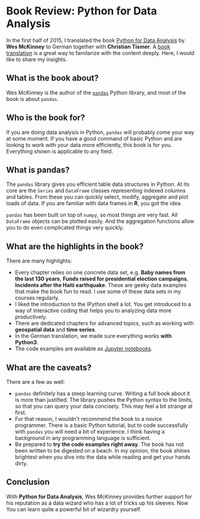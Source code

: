 
# Book Review: Python for Data Analysis

In the first half of 2015, I translated the book [Python for Data Analysis](http://shop.oreilly.com/product/0636920023784.do) by **Wes McKinney** to German together with **Christian Tismer**. A [book translation](http://www.oreilly.de/catalog/datenanalysemitpythonger/) is a great way to familarize with the content deeply. Here, I would like to share my insights.

## What is the book about?
Wes McKinney is the author of the [`pandas`](http://pandas.pydata.org/) Python library, and most of the book is about `pandas`. 

## Who is the book for?
If you are doing data analysis in Python, `pandas` will probably come your way at some moment. If you have a good command of basic Python and are looking to work with your data more efficiently, this book is for you. Everything shown is applicable to any field.

## What is pandas?
The `pandas` library gives you efficient table data structures in Python. At its core are the `Series` and `DataFrame` classes representing indexed columns and tables. From these you can quickly select, modify, aggregate and plot loads of data. If you are familiar with data frames in **R**, you got the idea.

`pandas` has been built on top of `numpy`, so most things are very fast. All `DataFrame` objects can be plotted easily. And the aggregation functions allow you to do even complicated things very quickly.

## What are the highlights in the book?

There are many highlights:

* Every chapter relies on one concrete data set, e.g. **Baby names from the last 130 years**, **Funds raised for presidential election campaigns**, **Incidents after the Haiti earthquake**. These are geeky data examples that make the book fun to read. I use some of these data sets in my courses regularly.
* I liked the introduction to the IPython shell a lot. You get introduced to a way of interactive coding that helps you to analyzing data more productively.
* There are dedicated chapters for advanced topics, such as working with **geospatial data** and **time series**.
* In the German translation, we made sure everything works **with Python3**.
* The code examples are available as [Jupyter notebooks](https://github.com/pydata/pydata-book).

## What are the caveats?

There are a few as well:

* `pandas` definitely has a steep learning curve. Writing a full book about it is more than justified. The library pushes the Python syntax to the limits, so that you can query your data concisely. This may feel a bit strange at first.
* For that reason, I wouldn't recommend the book to a novice programmer. There is a basic Python tutorial, but to code successfully with `pandas` you will need a bit of experience. I think having a background in any programming language is sufficient.
* Be prepared to **try the code examples right away**. The book has not been written to be digested on a beach. In my opinion, the book shines brightest when you dive into the data 
while reading and get your hands dirty.

## Conclusion

With **Python for Data Analysis**, Wes McKinney provides further support for his reputation as a data wizard who has a lot of tricks up his sleeves. Now You can learn quite a powerful bit of wizardry yourself.
